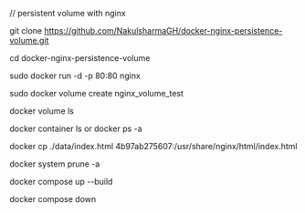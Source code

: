 // persistent volume with nginx 

git clone https://github.com/NakulsharmaGH/docker-nginx-persistence-volume.git

cd docker-nginx-persistence-volume

sudo docker run -d -p 80:80 nginx

sudo docker volume create nginx_volume_test

docker volume ls 

docker container ls 
or 
docker ps -a

docker cp ./data/index.html 4b97ab275607:/usr/share/nginx/html/index.html

docker system prune -a

docker compose up --build 

docker compose down 
